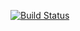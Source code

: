 [![Build Status](https://travis-ci.org/muatik/invite-customers.svg?branch=master)](https://travis-ci.org/muatik/invite-customers)
